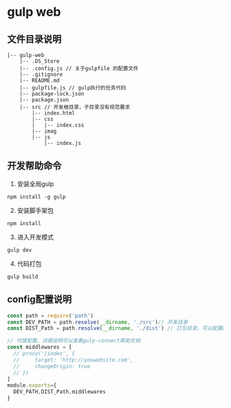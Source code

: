 
# gulp web

## 文件目录说明

```
|-- gulp-web
    |-- .DS_Store
    |-- .config.js // 关于gulpfile 的配置文件
    |-- .gitignore
    |-- README.md 
    |-- gulpfile.js // gulp执行的任务代码
    |-- package-lock.json
    |-- package.json
    |-- src // 开发根目录，子目录没有规范要求
        |-- index.html
        |-- css
        |   |-- index.css
        |-- imag
        |-- js
            |-- index.js
```


## 开发帮助命令
1. 安装全局gulp

```shell
npm install -g gulp
```

2. 安装脚手架包

```shell
npm install
```

3. 进入开发模式

```shell
gulp dev
```

4. 代码打包

```shell
gulp build
```

## config配置说明
```javascript
const path = require('path')
const DEV_PATH = path.resolve(__dirname, './src')// 开发目录
const DIST_Path = path.resolve(__dirname, './dist') // 打包目录，可以配置成app的目录

// 代理配置，详细说明可以查看gulp-connect帮助文档
const middlewares = [
  // proxy('/index', {
  //     target: 'http://youwebsite.com',
  //     changeOrigin: true
  // })
]
module.exports={
  DEV_PATH,DIST_Path,middlewares
}
```
